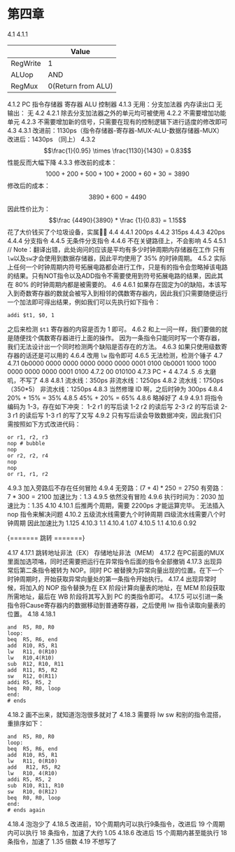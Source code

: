 # 第四章

4.1
4.1.1

|   |  Value  |
| --- | --- |
|  RegWrite  |  1  |
| ALUop | AND |
| RegMux | 0(Return from ALU) |

4.1.2
PC 指令存储器 寄存器 ALU 控制器
4.1.3
无用：分支加法器  内存读出口
无输出： 无
4.2
4.2.1
除去分支加法器之外的单元均可被使用
4.2.2
不需要增加功能单元
4.2.3
不需要增加新的信号，只需要在现有的控制逻辑下进行适度的修改即可
4.3
4.3.1
改进前：1130ps（指令存储器-寄存器-MUX-ALU-数据存储器-MUX）
改进后：1430ps （同上）
4.3.2
$$\frac{1}{0.95} \times \frac{1130}{1430} = 0.83$$
性能反而大幅下降
4.3.3
修改前的成本：
$$1000 + 200 + 500 + 100 + 2000 + 60 + 30 = 3890$$
修改后的成本：
$$3890 + 600 = 4490$$
因此性价比为：
$$\frac {4490}{3890} * \frac {1}{0.83} = 1.15$$
花了大价钱买了个垃圾设备，实属🍔🍔
4.4
4.4.1
200ps
4.4.2
315ps
4.4.3
420ps
4.4.4
分支指令
4.4.5
无条件分支指令
4.4.6
不在关键路径上，不会影响
4.5
4.5.1
// Note：翻译出错，此处询问的应该是平均有多少时钟周期内存储器在工作
只有`lw`以及`sw`才会使用到数据存储器，因此平均使用了 35% 的时钟周期。
4.5.2
实际上任何一个时钟周期内符号拓展电路都会进行工作，只是有的指令会忽略掉该电路的结果。只有NOT指令以及ADD指令不需要使用到符号拓展电路的结果，因此其在 80% 的时钟周期内都是被需要的。
4.6
4.6.1
如果存在固定为0的缺陷，本该写入到奇数寄存器的数就会被写入到相邻的偶数寄存器内，因此我们只需要随便运行一个加法即可得出结果，例如我们可以先执行如下指令：
```assembly
addi $t1, $0, 1
```
之后来检测 `$t1` 寄存器的内容是否为 1 即可。
4.6.2
和上一问一样，我们要做的就是随便找个偶数寄存器进行上面的操作。
因为一条指令只能同时写一个寄存器，我们无法设计出一个同时检测两个缺陷是否存在的方法。
4.6.3
如果只使用级数寄存器的话还是可以用的
4.6.4
改用 `lw` 指令即可
4.6.5
无法检测，检测个锤子
4.7
4.7.1
0b0000 0000 0000 0000 0000 0000 0001 0100
0b0001 1000 1000 0000 0000 0000 0001 0100
4.7.2
00 010100
4.7.3
PC + 4
4.7.4 .5 .6
太磨叽，不写了
4.8
4.8.1
流水线：350ps
非流水线：1250ps
4.8.2
流水线：1750ps（350*5）
非流水线：1250ps
4.8.3
当然修理 ID 啊，之后时钟为 300ps
4.8.4
20% + 15% = 35%
4.8.5
45% + 20% = 65%
4.8.6
略掉好了
4.9
4.9.1
将指令编码为 1-3，存在如下冲突：
1-2 r1 的写后读
1-2 r2 的读后写
2-3 r2 的写后读
2-3 r1 的读后写
1-3 r1 的写了又写
4.9.2
只有写后读会导致数据冲突，因此我们只需按照如下方式改进代码：
```assembly
or r1, r2, r3
nop # bubble
nop
or r2, r2, r4
nop
nop
or r1, r1, r2
```
4.9.3
加入旁路后不存在任何冒险
4.9.4
无旁路：$(7+4)*250 = 2750$
有旁路：$7 * 300 = 2100$
加速比为：1.3
4.9.5
依然没有冒险
4.9.6
执行时间为：2030
加速比为：1.35
4.10
4.10.1
后推两个周期，需要 2200ps 才能运算完毕。
无法插入 nop 指令来解决问题
4.10.2
五级流水线需要九个时钟周期
四级流水线需要八个时钟周期
因此加速比为 1.125
4.10.3
1.1
4.10.4
1.07
4.10.5
1.1
4.10.6
0.92

{======= 跳转 =======}

4.17
4.17.1
跳转地址非法（EX）
存储地址非法（MEM）
4.17.2
在PC前面的MUX里面加选项咯，同时还需要把运行在异常指令后面的指令全部撤销
4.17.3
出现异常后第二条指令被转为 NOP。同时 PC 被替换为异常向量出现的位置。在下一个时钟周期时，开始获取异常向量处的第一条指令开始执行。
4.17.4
出现异常时候，将加入的 NOP 指令替换为在 EX 阶段计算向量表的地址，在 MEM 阶段获取所需地址，最后在 WB 阶段将其写入到 PC 的类指令即可。
4.17.5
可以引进一条指令将Cause寄存器内的数据移动到普通寄存器，之后使用 lw 指令读取向量表的位置。
4.18
4.18.1
```assembly
and  R5, R0, R0
loop:
beq  R5, R6, end
add  R10, R5, R1
lw   R11, 0(R10)
lw   R10,4(R10)
sub  R12, R10, R11
add  R11, R5, R2
sw   R12, 0(R11)
addi R5, R5, 2
beq  R0, R0, loop
end:
# ends
```
4.18.2
画不出来，就知道泡泡很多就对了
4.18.3
需要将 lw sw 和别的指令混搭，重排序如下：
```assembly
and  R5, R0, R0
loop:
beq  R5, R6, end
add  R10, R5, R1
lw   R11, 0(R10)
add   R12, R5, R2
lw   R10, 4(R10)
addi R5, R5, 2
sub  R10, R11, R10
sw   R10, 0(R12)
beq  R0, R0, loop
end:
# ends again
```
4.18.4
泡泡少了
4.18.5
改进前，10个周期内可以执行9条指令，改进后 19 个周期内可以执行 18 条指令，加速了大约 1.05
4.18.6
改进后 15 个周期内甚至能执行 18 条指令，加速了 1.35 倍数
4.19
不想写了